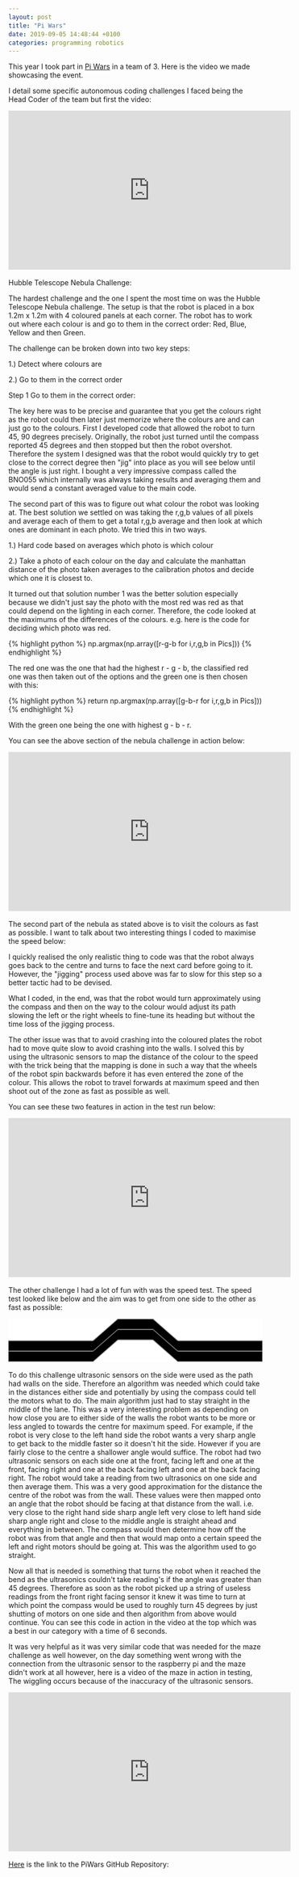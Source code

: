 ```yaml
---
layout: post
title: "Pi Wars"
date: 2019-09-05 14:48:44 +0100
categories: programming robotics
---
```


This year I took part in [Pi Wars](https://piwars.org/) in a team of 3. Here is the video we made showcasing the event.


I detail some specific autonomous coding challenges I faced being the Head Coder of the team but first the video:

<iframe width="560" height="315" src="https://www.youtube.com/embed/T694eyjUq-U" title="YouTube video player" frameborder="0" allow="accelerometer; autoplay; clipboard-write; encrypted-media; gyroscope; picture-in-picture; web-share" allowfullscreen></iframe>

Hubble Telescope Nebula Challenge:


The hardest challenge and the one I spent the most time on was the Hubble Telescope Nebula challenge. The setup is that the robot is placed in a box 1.2m x 1.2m with 4 coloured panels at each corner. The robot has to work out where each colour is and go to them in the correct order: Red, Blue, Yellow and then Green. 


The challenge can be broken down into two key steps:

1.) Detect where colours are

2.) Go to them in the correct order


Step 1 Go to them in the correct order:


The key here was to be precise and guarantee that you get the colours right as the robot could then later just memorize where the colours are and can just go to the colours. First I developed code that allowed the robot to turn 45, 90 degrees precisely. Originally, the robot just turned until the compass reported 45 degrees and then stopped but then the robot overshot. Therefore the system I designed was that the robot would quickly try to get close to the correct degree then "jig" into place as you will see below until the angle is just right. I bought a very impressive compass called the BNO055 which internally was always taking results and averaging them and would send a constant averaged value to the main code.


The second part of this was to figure out what colour the robot was looking at. The best solution we settled on was taking the r,g,b values of all pixels and average each of them to get a total r,g,b average and then look at which ones are dominant in each photo. We tried this in two ways.


1.) Hard code based on averages which photo is which colour

2.) Take a photo of each colour on the day and calculate the manhattan distance of the photo taken averages to the calibration photos and decide which one it is closest to.


It turned out that solution number 1 was the better solution especially because we didn't just say the photo with the most red was red as that could depend on the lighting in each corner. Therefore, the code looked at the maximums of the differences of the colours. e.g. here is the code for deciding which photo was red.

{% highlight python %}
np.argmax(np.array([r-g-b for i,r,g,b in Pics])) 
{% endhighlight %}

The red one was the one that had the highest r - g - b, the classified red one was then taken out of the options and the green one is then chosen with this:

{% highlight python %}
return np.argmax(np.array([g-b-r for i,r,g,b in Pics]))  
{% endhighlight %}

With the green one being the one with highest g - b - r.


You can see the above section of the nebula challenge in action below:

<iframe width="560" height="315" src="https://www.youtube.com/embed/YtodxHo0VuE" title="YouTube video player" frameborder="0" allow="accelerometer; autoplay; clipboard-write; encrypted-media; gyroscope; picture-in-picture; web-share" allowfullscreen></iframe>

The second part of the nebula as stated above is to visit the colours as fast as possible. I want to talk about two interesting things I coded to maximise the speed below:


I quickly realised the only realistic thing to code was that the robot always goes back to the centre and turns to face the next card before going to it. However, the "jigging" process used above was far to slow for this step so a better tactic had to be devised. 


What I coded, in the end, was that the robot would turn approximately using the compass and then on the way to the colour would adjust its path slowing the left or the right wheels to fine-tune its heading but without the time loss of the jigging process.


The other issue was that to avoid crashing into the coloured plates the robot had to move quite slow to avoid crashing into the walls. I solved this by using the ultrasonic sensors to map the distance of the colour to the speed with the trick being that the mapping is done in such a way that the wheels of the robot spin backwards before it has even entered the zone of the colour. This allows the robot to travel forwards at maximum speed and then shoot out of the zone as fast as possible as well.


You can see these two features in action in the test run below:

<iframe width="560" height="315" src="https://www.youtube.com/embed/rtjYuqCiFtA" title="YouTube video player" frameborder="0" allow="accelerometer; autoplay; clipboard-write; encrypted-media; gyroscope; picture-in-picture; web-share" allowfullscreen></iframe>

The other challenge I had a lot of fun with was the speed test. The speed test looked like below and the aim was to get from one side to the other as fast as possible:

![PiWars](/files/PiWars/Speed-Test.png)

To do this challenge ultrasonic sensors on the side were used as the path had walls on the side. Therefore an algorithm was needed which could take in the distances either side and potentially by using the compass could tell the motors what to do. The main algorithm just had to stay straight in the middle of the lane. This was a very interesting problem as depending on how close you are to either side of the walls the robot wants to be more or less angled to towards the centre for maximum speed. For example, if the robot is very close to the left hand side the robot wants a very sharp angle to get back to the middle faster so it doesn't hit the side. However if you are fairly close to the centre a shallower angle would suffice. The robot had two ultrasonic sensors on each side one at the front, facing left and one at the front, facing right and one at the back facing left and one at the back facing right.  The robot would take a reading from two ultrasonics on one side and then average them. This was a very good approximation for the distance the centre of the robot was from the wall. These values were then mapped onto an angle that the robot should be facing at that distance from the wall. i.e. very close to the right hand side sharp angle left very close to left hand side sharp angle right and close to the middle angle is straight ahead and everything in between. The compass would then determine how off the robot was from that angle and then that would map onto a certain speed the left and right motors should be going at. This was the algorithm used to go straight.


Now all that is needed is something that turns the robot when it reached the bend as the ultrasonics couldn't take reading's if the angle was greater than 45 degrees. Therefore as soon as the robot picked up a string of useless readings from the front right facing sensor it knew it was time to turn at which point the compass would be used to roughly turn 45 degrees by just shutting of motors on one side and then algorithm from above would continue. You can see this code in action in the video at the top which was a best in our category with a time of 6 seconds.


It was very helpful as it was very similar code that was needed for the maze challenge as well however, on the day something went wrong with the connection from the ultrasonic sensor to the raspberry pi and the maze didn't work at all however, here is a video of the maze in action in testing, The wiggling occurs because of the inaccuracy of the ultrasonic sensors.

<iframe width="560" height="315" src="https://www.youtube.com/embed/UEz8rQPJfjc" title="YouTube video player" frameborder="0" allow="accelerometer; autoplay; clipboard-write; encrypted-media; gyroscope; picture-in-picture; web-share" allowfullscreen></iframe>

[Here](https://github.com/dvlasits/B0bby-T4bles/blob/master/nebula2.py) is the link to the PiWars GitHub Repository:

